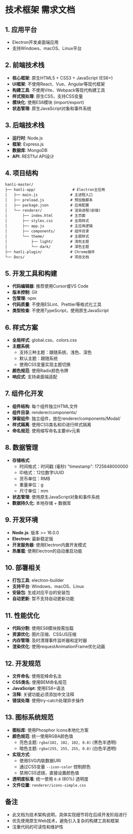 # 技术框架 需求文档

## 1. 应用平台
- Electron开发桌面端应用
- 支持Windows、macOS、Linux平台

## 2. 前端技术栈
- **核心框架**: 原生HTML5 + CSS3 + JavaScript (ES6+)
- **UI框架**: 不使用React、Vue、Angular等现代框架
- **构建工具**: 不使用Vite、Webpack等现代构建工具
- **样式预处理**: 原生CSS，支持CSS变量
- **模块化**: 使用ES6模块 (import/export)
- **状态管理**: 原生JavaScript对象和事件系统

## 3. 后端技术栈
- **运行时**: Node.js
- **框架**: Express.js
- **数据库**: MongoDB
- **API**: RESTful API设计

## 4. 项目结构
```
hanli-master/
├── hanli-app/                 # Electron主应用
│   ├── main.js               # 主进程入口
│   ├── preload.js            # 预加载脚本
│   ├── package.json          # 应用配置
│   └── renderer/             # 渲染进程(前端)
│       ├── index.html        # 主页面
│       ├── styles.css        # 全局样式
│       ├── app.js            # 主应用逻辑
│       ├── components/       # 组件目录
│       └── theme/            # 主题样式
│           ├── light/        # 浅色主题
│           └── dark/         # 深色主题
├── hanli-plugin/             # Chrome插件
└── Docs/                     # 项目文档
```

## 5. 开发工具和构建
- **代码编辑器**: 推荐使用Cursor或VS Code
- **版本控制**: Git
- **包管理**: npm
- **代码质量**: 不使用ESLint、Prettier等格式化工具
- **类型检查**: 不使用TypeScript，使用原生JavaScript

## 6. 样式方案
- **全局样式**: global.css、colors.css
- **主题系统**: 
  - 支持三种主题：跟随系统、浅色、深色
  - 默认主题：跟随系统
  - 使用CSS变量实现主题切换
- **颜色规范**: 使用Radix颜色令牌
- **响应式**: 支持桌面端适配

## 7. 组件化开发
- **组件结构**: 每个组件独立HTML文件
- **组件目录**: renderer/components/
- **弹窗组件**: 独立组件，放在renderer/components/Modal/
- **样式隔离**: 使用CSS类名和ID进行样式隔离
- **命名规范**: 使用缩写命名主要div元素

## 8. 数据管理
- **存储格式**: 
  - 时间格式：时间戳 (毫秒) "timestamp": 1725648000000
  - ID格式：12位数字UUID
  - 货币单位：RMB
  - 重量单位：g
  - 尺寸单位：mm
- **状态管理**: 使用原生JavaScript对象和事件系统
- **数据持久化**: 本地存储 + 数据库

## 9. 开发环境
- **Node.js**: 版本 >= 16.0.0
- **Electron**: 最新稳定版
- **开发服务器**: 使用Electron内置开发模式
- **热重载**: 使用Electron的自动重启功能

## 10. 部署相关
- **打包工具**: electron-builder
- **支持平台**: Windows、macOS、Linux
- **安装包**: 生成对应平台的安装包
- **自动更新**: 暂不支持自动更新功能

## 11. 性能优化
- **代码分割**: 使用ES6模块按需加载
- **资源优化**: 图片压缩、CSS/JS压缩
- **内存管理**: 及时清理事件监听器和定时器
- **渲染优化**: 使用requestAnimationFrame优化动画

## 12. 开发规范
- **文件命名**: 使用驼峰命名法
- **CSS类名**: 使用BEM命名规范
- **JavaScript**: 使用ES6+语法
- **注释**: 关键功能必须添加中文注释
- **错误处理**: 使用try-catch处理异步操作

## 13. 图标系统规范
- **图标库**: 使用Phosphor Icons本地化方案
- **颜色规范**: 统一使用RGBA颜色值
  - 亮色主题: `rgba(102, 102, 102, 0.8)` (黑色半透明)
  - 暗色主题: `rgba(255, 255, 255, 0.8)` (白色半透明)
- **实现方式**: 
  - 使用SVG内联数据URI
  - 通过CSS变量 `--icon-color` 控制颜色
  - 禁用CSS滤镜，直接设置颜色值
- **透明度标准**: 统一使用 `0.8` (80%) 透明度
- **文件位置**: `renderer/icons-simple.css`

## 备注
- 此文档为技术架构说明，具体实现细节将在后续开发阶段进行
- 优先使用原生Web技术，避免引入复杂的构建工具和框架
- 注重代码的可读性和维护性